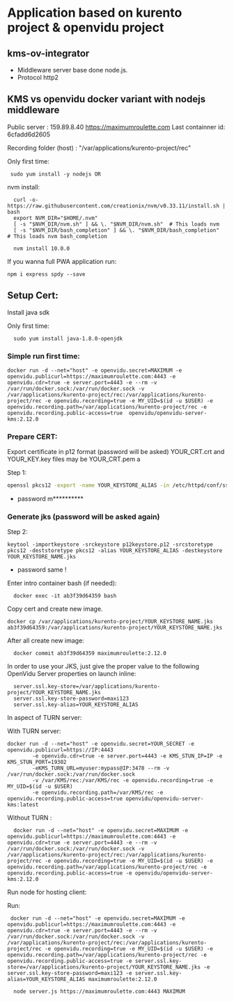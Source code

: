 
# Application based on kurento project & openvidu project #
## kms-ov-integrator ##

 - Middleware server base done node.js.
 - Protocol http2

## KMS vs openvidu docker variant with nodejs middleware ##

Public server : 159.89.8.40
                https://maximumroulette.com
Last containner id: 6cfadd6d2605

Recording folder (host) : "/var/applications/kurento-project/rec"

Only first time:

```
 sudo yum install -y nodejs OR
```

nvm install:
```
  curl -o- https://raw.githubusercontent.com/creationix/nvm/v0.33.11/install.sh | bash
  export NVM_DIR="$HOME/.nvm"
  [ -s "$NVM_DIR/nvm.sh" ] && \. "$NVM_DIR/nvm.sh"  # This loads nvm
  [ -s "$NVM_DIR/bash_completion" ] && \. "$NVM_DIR/bash_completion"  # This loads nvm bash_completion

  nvm install 10.0.0
```

If you wanna full PWA application run:

```
npm i express spdy --save
```


## Setup Cert: ##

Install java sdk

Only first time:
```console
  sudo yum install java-1.8.0-openjdk
```

### Simple run first time: ###
```
docker run -d --net="host" -e openvidu.secret=MAXIMUM -e openvidu.publicurl=https://maximumroulette.com:4443 -e openvidu.cdr=true -e server.port=4443 -e --rm -v /var/run/docker.sock:/var/run/docker.sock -v /var/applications/kurento-project/rec:/var/applications/kurento-project/rec -e openvidu.recording=true -e MY_UID=$(id -u $USER) -e openvidu.recording.path=/var/applications/kurento-project/rec -e openvidu.recording.public-access=true  openvidu/openvidu-server-kms:2.12.0
```

### Prepare CERT: ###

Export certificate in p12 format (password will be asked)
YOUR_CRT.crt and YOUR_KEY.key files may be YOUR_CRT.pem a

Step 1:

```bash
openssl pkcs12 -export -name YOUR_KEYSTORE_ALIAS -in /etc/httpd/conf/ssl/maximumroulette_com.crt -inkey /etc/httpd/conf/ssl/maximumroulette.com.key -out p12keystore.p12
```
 - password m**********


### Generate jks (password will be asked again) ###

Step 2:

```
keytool -importkeystore -srckeystore p12keystore.p12 -srcstoretype pkcs12 -deststoretype pkcs12 -alias YOUR_KEYSTORE_ALIAS -destkeystore YOUR_KEYSTORE_NAME.jks
```
 - password same !

Enter intro container bash (if needed):

```console
  docker exec -it ab3f39d64359 bash
```

 Copy cert and create new image.

```console
docker cp /var/applications/kurento-project/YOUR_KEYSTORE_NAME.jks ab3f39d64359:/var/applications/kurento-project/YOUR_KEYSTORE_NAME.jks
```

After all create new image:
```
  docker commit ab3f39d64359 maximumroulette:2.12.0
```

In order to use your JKS, just give the proper value
to the following OpenVidu Server properties on launch
inline:

```console
  server.ssl.key-store=/var/applications/kurento-project/YOUR_KEYSTORE_NAME.jks
  server.ssl.key-store-password=maxi123
  server.ssl.key-alias=YOUR_KEYSTORE_ALIAS
```

In aspect of TURN server:

With TURN server:

```console
docker run -d --net="host" -e openvidu.secret=YOUR_SECRET -e openvidu.publicurl=https://IP:4443
        -e openvidu.cdr=true -e server.port=4443 -e KMS_STUN_IP=IP -e KMS_STUN_PORT=19302
        -eKMS_TURN_URL=myuser:mypass@IP:3478 --rm -v /var/run/docker.sock:/var/run/docker.sock
        -v /var/KMS/rec:/var/KMS/rec -e openvidu.recording=true -e MY_UID=$(id -u $USER)
        -e openvidu.recording.path=/var/KMS/rec -e openvidu.recording.public-access=true openvidu/openvidu-server-kms:latest

```

 Without TURN :

```console
  docker run -d --net="host" -e openvidu.secret=MAXIMUM -e openvidu.publicurl=https://maximumroulette.com:4443 -e openvidu.cdr=true -e server.port=4443 -e --rm -v /var/run/docker.sock:/var/run/docker.sock -v /var/applications/kurento-project/rec:/var/applications/kurento-project/rec -e openvidu.recording=true -e MY_UID=$(id -u $USER) -e openvidu.recording.path=/var/applications/kurento-project/rec -e openvidu.recording.public-access=true -e openvidu/openvidu-server-kms:2.12.0
```

Run node for hosting client:

Run:

```
 docker run -d --net="host" -e openvidu.secret=MAXIMUM -e openvidu.publicurl=https://maximumroulette.com:4443 -e openvidu.cdr=true -e server.port=4443 -e --rm -v /var/run/docker.sock:/var/run/docker.sock -v /var/applications/kurento-project/rec:/var/applications/kurento-project/rec -e openvidu.recording=true -e MY_UID=$(id -u $USER) -e openvidu.recording.path=/var/applications/kurento-project/rec -e openvidu.recording.public-access=true -e server.ssl.key-store=/var/applications/kurento-project/YOUR_KEYSTORE_NAME.jks -e server.ssl.key-store-password=maxi123 -e server.ssl.key-alias=YOUR_KEYSTORE_ALIAS maximumroulette:2.12.0
```

```console
  node server.js https://maximumroulette.com:4443 MAXIMUM
```
